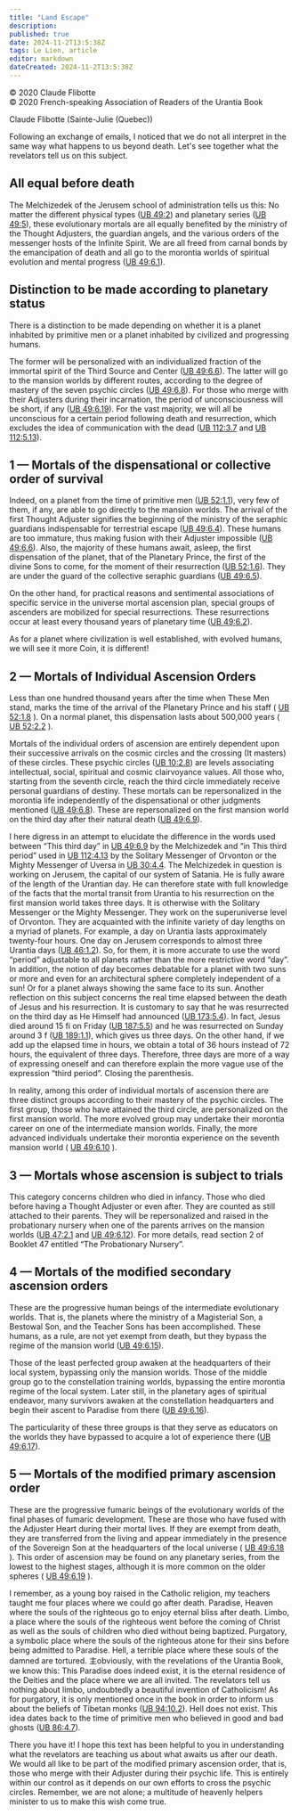```yaml
---
title: "Land Escape"
description: 
published: true
date: 2024-11-2T13:5:38Z
tags: Le Lien, article
editor: markdown
dateCreated: 2024-11-2T13:5:38Z
---
```


<p class="v-card v-sheet theme--light grey lighten-3 px-2">© 2020 Claude Flibotte<br>© 2020 French-speaking Association of Readers of the Urantia Book</p>


Claude Flibotte (Sainte-Julie (Quebec))

Following an exchange of emails, I noticed that we do not all interpret in the same way what happens to us beyond death. Let's see together what the revelators tell us on this subject.

## All equal before death

The Melchizedek of the Jerusem school of administration tells us this: No matter the different physical types ([UB 49:2](/en/The_Urantia_Book/49#p2)) and planetary series ([UB 49:5](/en/The_Urantia_Book/49#p5)), these evolutionary mortals are all equally benefited by the ministry of the Thought Adjusters, the guardian angels, and the various orders of the messenger hosts of the Infinite Spirit. We are all freed from carnal bonds by the emancipation of death and all go to the morontia worlds of spiritual evolution and mental progress ([UB 49:6.1](/en/The_Urantia_Book/49#p6_1)).

## Distinction to be made according to planetary status

There is a distinction to be made depending on whether it is a planet inhabited by primitive men or a planet inhabited by civilized and progressing humans.

The former will be personalized with an individualized fraction of the immortal spirit of the Third Source and Center ([UB 49:6.6](/en/The_Urantia_Book/49#p6_6)). The latter will go to the mansion worlds by different routes, according to the degree of mastery of the seven psychic circles ([UB 49:6.8](/en/The_Urantia_Book/49#p6_8)). For those who merge with their Adjusters during their incarnation, the period of unconsciousness will be short, if any ([UB 49:6.19](/en/The_Urantia_Book/49#p6_19)). For the vast majority, we will all be unconscious for a certain period following death and resurrection, which excludes the idea of communication with the dead ([UB 112:3.7](/en/The_Urantia_Book/112#p3_7) and [UB 112:5.13](/en/The_Urantia_Book/112#p5_13)).

## 1 — Mortals of the dispensational or collective order of survival

Indeed, on a planet from the time of primitive men ([UB 52:1.1](/en/The_Urantia_Book/52#p1_1)), very few of them, if any, are able to go directly to the mansion worlds. The arrival of the first Thought Adjuster signifies the beginning of the ministry of the seraphic guardians indispensable for terrestrial escape ([UB 49:6.4](/en/The_Urantia_Book/49#p6_4)). These humans are too immature, thus making fusion with their Adjuster impossible ([UB 49:6.6](/en/The_Urantia_Book/49#p6_6)). Also, the majority of these humans await, asleep, the first dispensation of the planet, that of the Planetary Prince, the first of the divine Sons to come, for the moment of their resurrection ([UB 52:1.6](/en/The_Urantia_Book/52#p1_6)). They are under the guard of the collective seraphic guardians ([UB 49:6.5](/en/The_Urantia_Book/49#p6_5)).

On the other hand, for practical reasons and sentimental associations of specific service in the universe mortal ascension plan, special groups of ascenders are mobilized for special resurrections. These resurrections occur at least every thousand years of planetary time ([UB 49:6.2](/en/The_Urantia_Book/49#p6_2)).

As for a planet where civilization is well established, with evolved humans, we will see it more Coin, it is different!

## 2 — Mortals of Individual Ascension Orders

Less than one hundred thousand years after the time when These Men stand, marks the time of the arrival of the Planetary Prince and his staff ( [UB 52:1.8](/en/The_Urantia_Book/52#p1_8) ). On a normal planet, this dispensation lasts about 500,000 years ( [UB 52:2.2](/en/The_Urantia_Book/52#p2_2) ).

Mortals of the individual orders of ascension are entirely dependent upon their successive arrivals on the cosmic circles and the crossing (It masters) of these circles. These psychic circles ([UB 10:2.8](/en/The_Urantia_Book/10#p2_8)) are levels associating intellectual, social, spiritual and cosmic clairvoyance values. All those who, starting from the seventh circle, reach the third circle immediately receive personal guardians of destiny. These mortals can be repersonalized in the morontia life independently of the dispensational or other judgments mentioned ([UB 49:6.8](/en/The_Urantia_Book/49#p6_8)). These are repersonalized on the first mansion world on the third day after their natural death ([UB 49:6.9](/en/The_Urantia_Book/49#p6_9)).

I here digress in an attempt to elucidate the difference in the words used between “This third day” in [UB 49:6.9](/en/The_Urantia_Book/49#p6_9) by the Melchizedek and “in This third period” used in [UB 112:4.13](/en/The_Urantia_Book/112#p4_13) by the Solitary Messenger of Orvonton or the Mighty Messenger of Uversa in [UB 30:4.4](/en/The_Urantia_Book/30#p4_4). The Melchizedek in question is working on Jerusem, the capital of our system of Satania. He is fully aware of the length of the Urantian day. He can therefore state with full knowledge of the facts that the mortal transit from Urantia to his resurrection on the first mansion world takes three days. It is otherwise with the Solitary Messenger or the Mighty Messenger. They work on the superuniverse level of Orvonton. They are acquainted with the infinite variety of day lengths on a myriad of planets. For example, a day on Urantia lasts approximately twenty-four hours. One day on Jerusem corresponds to almost three Urantia days ([UB 46:1.2](/en/The_Urantia_Book/46#p1_2)). So, for them, it is more accurate to use the word “period” adjustable to all planets rather than the more restrictive word “day”. In addition, the notion of day becomes debatable for a planet with two suns or more and even for an architectural sphere completely independent of a sun! Or for a planet always showing the same face to its sun. Another reflection on this subject concerns the real time elapsed between the death of Jesus and his resurrection. It is customary to say that he was resurrected on the third day as He Himself had announced ([UB 173:5.4](/en/The_Urantia_Book/173#p5_4)). In fact, Jesus died around 15 fi on Friday ([UB 187:5.5](/en/The_Urantia_Book/187#p5_5)) and he was resurrected on Sunday around 3 f ([UB 189:1.1](/en/The_Urantia_Book/189#p1_1)), which gives us three days. On the other hand, if we add up the elapsed time in hours, we obtain a total of 36 hours instead of 72 hours, the equivalent of three days. Therefore, three days are more of a way of expressing oneself and can therefore explain the more vague use of the expression “third period”. Closing the parenthesis.

In reality, among this order of individual mortals of ascension there are three distinct groups according to their mastery of the psychic circles. The first group, those who have attained the third circle, are personalized on the first mansion world. The more evolved group may undertake their morontia career on one of the intermediate mansion worlds. Finally, the more advanced individuals undertake their morontia experience on the seventh mansion world ( [UB 49:6.10](/en/The_Urantia_Book/49#p6_10) ).

## 3 — Mortals whose ascension is subject to trials

This category concerns children who died in infancy. Those who died before having a Thought Adjuster or even after. They are counted as still attached to their parents. They will be repersonalized and raised in the probationary nursery when one of the parents arrives on the mansion worlds ([UB 47:2.1](/en/The_Urantia_Book/47#p2_1) and [UB 49:6.12](/en/The_Urantia_Book/49#p6_12)). For more details, read section 2 of Booklet 47 entitled “The Probationary Nursery”.

## 4 — Mortals of the modified secondary ascension orders

These are the progressive human beings of the intermediate evolutionary worlds. That is, the planets where the ministry of a Magisterial Son, a Bestowal Son, and the Teacher Sons has been accomplished. These humans, as a rule, are not yet exempt from death, but they bypass the regime of the mansion world ([UB 49:6.15](/en/The_Urantia_Book/49#p6_15)).

Those of the least perfected group awaken at the headquarters of their local system, bypassing only the mansion worlds. Those of the middle group go to the constellation training worlds, bypassing the entire morontia regime of the local system. Later still, in the planetary ages of spiritual endeavor, many survivors awaken at the constellation headquarters and begin their ascent to Paradise from there ([UB 49:6.16](/en/The_Urantia_Book/49#p6_16)).

The particularity of these three groups is that they serve as educators on the worlds they have bypassed to acquire a lot of experience there ([UB 49:6.17](/en/The_Urantia_Book/49#p6_17)).

## 5 — Mortals of the modified primary ascension order

These are the progressive fumaric beings of the evolutionary worlds of the final phases of fumaric development. These are those who have fused with the Adjuster Heart during their mortal lives. If they are exempt from death, they are transferred from the living and appear immediately in the presence of the Sovereign Son at the headquarters of the local universe ( [UB 49:6.18](/en/The_Urantia_Book/49#p6_18) ). This order of ascension may be found on any planetary series, from the lowest to the highest stages, although it is more common on the older spheres ( [UB 49:6.19](/en/The_Urantia_Book/49#p6_19) ).

I remember, as a young boy raised in the Catholic religion, my teachers taught me four places where we could go after death. Paradise, Heaven where the souls of the righteous go to enjoy eternal bliss after death. Limbo, a place where the souls of the righteous went before the coming of Christ as well as the souls of children who died without being baptized. Purgatory, a symbolic place where the souls of the righteous atone for their sins before being admitted to Paradise. Hell, a terrible place where these souls of the damned are tortured. 主obviously, with the revelations of the Urantia Book, we know this: This Paradise does indeed exist, it is the eternal residence of the Deities and the place where we are all invited. The revelators tell us nothing about limbo, undoubtedly a beautiful invention of Catholicism! As for purgatory, it is only mentioned once in the book in order to inform us about the beliefs of Tibetan monks ([UB 94:10.2](/en/The_Urantia_Book/94#p10_2)). Hell does not exist. This idea dates back to the time of primitive men who believed in good and bad ghosts ([UB 86:4.7](/en/The_Urantia_Book/86#p4_7)).

There you have it! I hope this text has been helpful to you in understanding what the revelators are teaching us about what awaits us after our death. We would all like to be part of the modified primary ascension order, that is, those who merge with their Adjuster during their psychic life. This is entirely within our control as it depends on our own efforts to cross the psychic circles. Remember, we are not alone; a multitude of heavenly helpers minister to us to make this wish come true.

